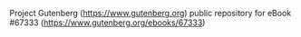 Project Gutenberg (https://www.gutenberg.org) public repository for
eBook #67333 (https://www.gutenberg.org/ebooks/67333)
